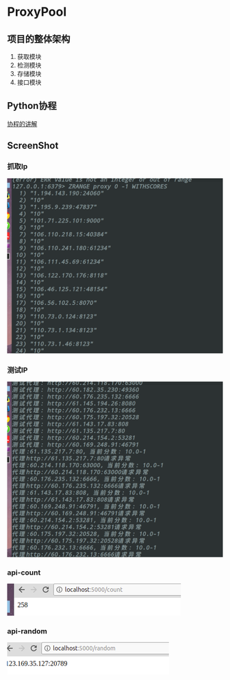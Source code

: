 # ProxyPool

## 项目的整体架构
1. 获取模块
2. 检测模块
3. 存储模块
4. 接口模块

##  Python协程
[协程的讲解](http://python.jobbole.com/87310/)

## ScreenShot
### 抓取Ip
![抓取Ip](./pp/images/ip.png)

### 测试IP
![测试IP](./pp/images/test-ip.png)

### api-count
![api-count](./pp/images/count.png)

### api-random
![api-random](./pp/images/random.png)
